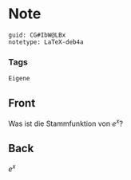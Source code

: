 # Note
```
guid: CG#IbW@LBx
notetype: LaTeX-deb4a
```

### Tags
```
Eigene
```

## Front
Was ist die Stammfunktion von $e^{x}$?

## Back
$e^{x}$
